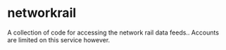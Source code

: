 # networkrail
A collection of code for accessing the network rail data feeds.. Accounts are limited on this service however.
